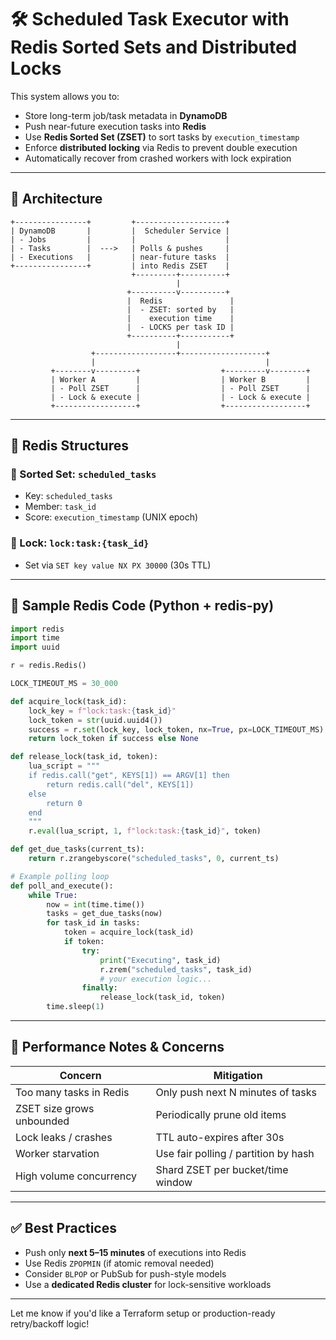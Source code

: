 # 🛠️ Scheduled Task Executor with Redis Sorted Sets and Distributed Locks

This system allows you to:
- Store long-term job/task metadata in **DynamoDB**
- Push near-future execution tasks into **Redis**
- Use **Redis Sorted Set (ZSET)** to sort tasks by `execution_timestamp`
- Enforce **distributed locking** via Redis to prevent double execution
- Automatically recover from crashed workers with lock expiration

---

## 🧱 Architecture

```
+----------------+         +--------------------+
| DynamoDB       |         |  Scheduler Service |
| - Jobs         |         |                    |
| - Tasks        |  --->   | Polls & pushes     |
| - Executions   |         | near-future tasks  |
+----------------+         | into Redis ZSET    |
                           +---------+----------+
                                     |
                          +----------v----------+
                          |  Redis               |
                          |  - ZSET: sorted by   |
                          |    execution time    |
                          |  - LOCKS per task ID |
                          +----------+-----------+
                                     |
                  +------------------+-------------------+
                  |                                      |
         +--------v---------+                  +---------v--------+
         | Worker A         |                  | Worker B         |
         | - Poll ZSET      |                  | - Poll ZSET      |
         | - Lock & execute |                  | - Lock & execute |
         +------------------+                  +------------------+
```

---

## 🔑 Redis Structures

### 🔹 Sorted Set: `scheduled_tasks`
- Key: `scheduled_tasks`
- Member: `task_id`
- Score: `execution_timestamp` (UNIX epoch)

### 🔹 Lock: `lock:task:{task_id}`
- Set via `SET key value NX PX 30000` (30s TTL)

---

## 🧪 Sample Redis Code (Python + redis-py)

```python
import redis
import time
import uuid

r = redis.Redis()

LOCK_TIMEOUT_MS = 30_000

def acquire_lock(task_id):
    lock_key = f"lock:task:{task_id}"
    lock_token = str(uuid.uuid4())
    success = r.set(lock_key, lock_token, nx=True, px=LOCK_TIMEOUT_MS)
    return lock_token if success else None

def release_lock(task_id, token):
    lua_script = """
    if redis.call("get", KEYS[1]) == ARGV[1] then
        return redis.call("del", KEYS[1])
    else
        return 0
    end
    """
    r.eval(lua_script, 1, f"lock:task:{task_id}", token)

def get_due_tasks(current_ts):
    return r.zrangebyscore("scheduled_tasks", 0, current_ts)

# Example polling loop
def poll_and_execute():
    while True:
        now = int(time.time())
        tasks = get_due_tasks(now)
        for task_id in tasks:
            token = acquire_lock(task_id)
            if token:
                try:
                    print("Executing", task_id)
                    r.zrem("scheduled_tasks", task_id)
                    # your execution logic...
                finally:
                    release_lock(task_id, token)
        time.sleep(1)
```

---

## 🚦 Performance Notes & Concerns

| Concern                  | Mitigation                         |
|--------------------------|-------------------------------------|
| Too many tasks in Redis  | Only push next N minutes of tasks  |
| ZSET size grows unbounded | Periodically prune old items       |
| Lock leaks / crashes     | TTL auto-expires after 30s         |
| Worker starvation        | Use fair polling / partition by hash |
| High volume concurrency  | Shard ZSET per bucket/time window  |

---

## ✅ Best Practices

- Push only **next 5–15 minutes** of executions into Redis
- Use Redis `ZPOPMIN` (if atomic removal needed)
- Consider `BLPOP` or PubSub for push-style models
- Use a **dedicated Redis cluster** for lock-sensitive workloads

---

Let me know if you'd like a Terraform setup or production-ready retry/backoff logic!
